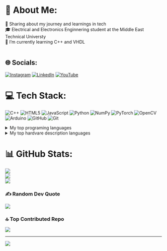 # 💫 About Me:
🔭 Sharing about my journey and learnings in tech<br>🎓 Electrical and Electronics Enginnering student at the Middle East Technical Universty<br>🌱 I’m currently learning C++ and VHDL<br><br>



## 🌐 Socials:
[![Instagram](https://img.shields.io/badge/Instagram-%23E4405F.svg?logo=Instagram&logoColor=white)](https://instagram.com/_erdem_ates) [![LinkedIn](https://img.shields.io/badge/LinkedIn-%230077B5.svg?logo=linkedin&logoColor=white)](https://linkedin.com/in/erdemates0) [![YouTube](https://img.shields.io/badge/YouTube-%23FF0000.svg?logo=YouTube&logoColor=white)](https://youtube.com/@erdemates4687) 

# 💻 Tech Stack:
![C++](https://img.shields.io/badge/c++-%2300599C.svg?style=for-the-badge&logo=c%2B%2B&logoColor=white) ![HTML5](https://img.shields.io/badge/html5-%23E34F26.svg?style=for-the-badge&logo=html5&logoColor=white) ![JavaScript](https://img.shields.io/badge/javascript-%23323330.svg?style=for-the-badge&logo=javascript&logoColor=%23F7DF1E) ![Python](https://img.shields.io/badge/python-3670A0?style=for-the-badge&logo=python&logoColor=ffdd54) ![NumPy](https://img.shields.io/badge/numpy-%23013243.svg?style=for-the-badge&logo=numpy&logoColor=white) ![PyTorch](https://img.shields.io/badge/PyTorch-%23EE4C2C.svg?style=for-the-badge&logo=PyTorch&logoColor=white) ![OpenCV](https://img.shields.io/badge/opencv-%23white.svg?style=for-the-badge&logo=opencv&logoColor=white) ![Arduino](https://img.shields.io/badge/-Arduino-00979D?style=for-the-badge&logo=Arduino&logoColor=white) ![GitHub](https://img.shields.io/badge/github-%23121011.svg?style=for-the-badge&logo=github&logoColor=white) ![Git](https://img.shields.io/badge/git-%23F05033.svg?style=for-the-badge&logo=git&logoColor=white)

<details>
<summary>My top programing languages</summary>

| Rank | Languages |
|-----:|-----------|
|     1| Python    |
|     2| C++       |


</details>
<details>
<summary>My top hardvare description languages</summary>

| Rank | Languages |
|-----:|-----------|
|     1| VHDL      |
|     2| Verilog   |


</details>

# 📊 GitHub Stats:
![](https://github-readme-stats.vercel.app/api?username=erdemates0&theme=dark&hide_border=false&include_all_commits=false&count_private=false)<br/>
![](https://github-readme-streak-stats.herokuapp.com/?user=erdemates0&theme=dark&hide_border=false)<br/>
![](https://github-readme-stats.vercel.app/api/top-langs/?username=erdemates0&theme=dark&hide_border=false&include_all_commits=false&count_private=false&layout=compact)

### ✍️ Random Dev Quote
![](https://quotes-github-readme.vercel.app/api?type=horizontal&theme=gruvbox)

### 🔝 Top Contributed Repo
![](https://github-contributor-stats.vercel.app/api?username=erdemates0&limit=5&theme=dark&combine_all_yearly_contributions=true)

---
[![](https://visitcount.itsvg.in/api?id=erdemates0&icon=0&color=13)](https://visitcount.itsvg.in)

<!-- Proudly created with GPRM ( https://gprm.itsvg.in ) -->
